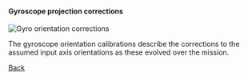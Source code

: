 <h4 id=gyrotransf> Gyroscope projection corrections </h4>

[1]: ../CalibrationMisc.md
[2]: Images/CaptureGyroOrient.png "Gyro orientation corrections"

![Gyro orientation corrections][2]

The gyroscope orientation calibrations describe the corrections to the assumed input axis orientations as these evolved over the mission.

[Back][1]